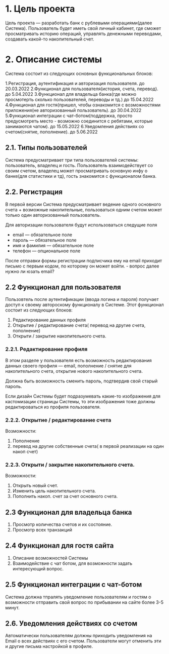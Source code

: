 # 1. Цель проекта

Цель проекта — разработать банк с рублевыми операциями(далее Система). Пользователь будет иметь свой личный кабинет, где сможет просматривать историю операций, управлять денежными переводами, создавать какой-то накопительный счет.


# 2. Описание системы

Система состоит из следующих основных функциональных блоков:

1.Регистрация, аутентификация и авторизация пользователя. до 20.03.2022
2.Функционал для пользователя(история, счета, перевод). до 5.04.2022
3.Функционал для владельца банка(где можно просмотерть сколько пользователей, переводы и тд.) до 15.04.2022
4.Функционал для гостя(пришел, чтобы ознакомится с возможностями приложения(не авторизованный пользователь). до 30.04.2022
5.Функционал интеграции с чат-ботом(поддержка, просто предусмотреть место - возможно соединится с ребятами, которые занимаются чатом). до 15.05.2022
6.Уведомления действиях со счетом(снятие, пополнение). до 5.06.2022


## 2.1. Типы пользователей

Система предусматривает три типа пользователей системы: пользователь, владелец и гость.
Пользователь взаимодействует со своим счетом, владелец может просматривать основную инфу о банке(для статистики и тд), гость знакомится с функционалом банка.


## 2.2. Регистрация 

В первой версии Система предусматривает ведение одного основного счета + возможные накопительные, пользоваться одним счетом может только один авторизованный пользователь.

Для авторизации пользователя будут использоваться следущие поля

* email — обязательное поле
* пароль — обязательное поле
* имя и фамилия — обязательное поле
* телефон — опциональное поле

После отправки формы регистрации подписчика ему на email приходит
письмо с первым кодом, по которому он может войти. - вопрос далее нужно ли юзать email?


## 2.2 Функционал для пользователя

Пользовтель после аутентификации (ввода логина и пароля) получает доступ к 
своему автороскому функционалу в Системе. Этот функционал состоит из
следующих блоков:

1. Редактирование данных профиля
2. Открытие / редактирование счета( перевод на другие счета, пополнение)
3. Открыти / закрытие накопительного счета.


### 2.2.1. Редактирование профиля

В этом разделе у пользователя есть возможность редактирования данных
своего профиля — email, пополнение / снятие для накопительного счета, открытие нового накопительного счета.

Должна быть возможность сменить пароль, подтвердив свой старый пароль.

Если дизайн Системы будет подразумевать какие-то изображения для кастомизации
страницы Системы, то эти изображения тоже должны редактироваться из профиля
пользователя.


### 2.2.2. Открытие / редактирование счета

Возможности: 

1. Пополнение
2. перевод на другие собственные счета( в первой реализации на один накоп счет)


### 2.2.3. Открыти / закрытие накопительного счета.

Возможности: 

1. Открыть новый счет.
2. Изменить цель накопительного счета.
3. Пополнить накоп. счет за счет основного счета.


## 2.3 Функционал для владельца банка

1. Просмотр количества счетов и их состояние.
2. Просмотр всех транзакций


## 2.4 Функционал для гостя сайта

1. Описание возможностей Системы
2. Взаимодействие с чат ботом, для возможности задать интересующий вопрос.


## 2.5 Функционал интеграции с чат-ботом

Система должна тпралять уведомление пользователям и гостям о возможности отправить свой вопрос по прибывании на сайте более 3-5 минут.


## 2.6. Уведомления действиях со счетом

Автоматически пользователям должны приходить уведомления на Email о всех действиях с его счетом. Пользователи могут отменить эти и другие письма
настройкой в профиле.
